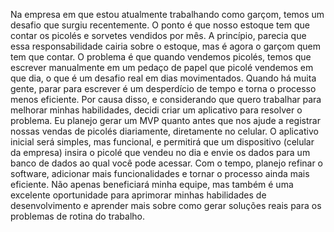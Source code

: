 Na empresa em que estou atualmente trabalhando como garçom, temos um desafio que surgiu recentemente. O ponto é que nosso estoque tem que contar os picolés e sorvetes vendidos por mês.
A princípio, parecia que essa responsabilidade cairia sobre o estoque, mas é agora o garçom quem tem que contar. O problema é que quando vendemos picolés, temos que escrever manualmente 
em um pedaço de papel que picolé vendemos em que dia, o que é um desafio real em dias movimentados. Quando há muita gente, parar para escrever é um desperdício de tempo e torna o processo menos eficiente. 
Por causa disso, e considerando que quero trabalhar para melhorar minhas habilidades, decidi criar um aplicativo para resolver o problema. 
Eu planejo gerar um MVP quanto antes que nos ajude a registrar nossas vendas de picolés diariamente, diretamente no celular. 
O aplicativo inicial será simples, mas funcional, e permitirá que um dispositivo (celular da empresa) insira o picolé que vendeu no dia e envie os dados para um banco de dados ao qual você pode acessar. 
Com o tempo, planejo refinar o software, adicionar mais funcionalidades e tornar o processo ainda mais eficiente. Não apenas beneficiará minha equipe, mas também é uma excelente oportunidade para aprimorar 
minhas habilidades de desenvolvimento e aprender mais sobre como gerar soluções reais para os problemas de rotina do trabalho.
